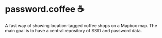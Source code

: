 # password.coffee ☕

A fast way of showing location-tagged coffee shops on a Mapbox map. The main goal is to have a central repository of SSID and password data.
